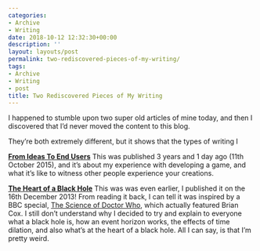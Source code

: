 ```yaml
---
categories:
- Archive
- Writing
date: 2018-10-12 12:32:30+00:00
description: ''
layout: layouts/post
permalink: two-rediscovered-pieces-of-my-writing/
tags:
- Archive
- Writing
- post
title: Two Rediscovered Pieces of My Writing
---
```


<p>I happened to stumble upon two super old articles of mine today, and then I discovered that I’d never moved the content to this blog.</p>
<p>They’re both extremely different, but it shows that the types of writing I</p>
<p><strong><a href="https://chrishannah.me/from-ideas-to-end-users/">From Ideas To End Users</a></strong> This was published 3 years and 1 day ago (11th October 2015), and it’s about my experience with developing a game, and what it’s like to witness other people experience your creations.</p>
<p><strong><a href="https://chrishannah.me/the-heart-of-a-black-hole/">The Heart of a Black Hole</a></strong> This was was even earlier, I published it on the 16th December 2013! From reading it back, I can tell it was inspired by a BBC special, <a href="http://www.bbc.co.uk/iplayer/episode/b03hybnv/The_Science_of_Doctor_Who/">The Science of Doctor Who</a>, which actually featured Brian Cox. I still don’t understand why I decided to try and explain to everyone what a black hole is, how an event horizon works, the effects of time dilation, and also what’s at the heart of a black hole. All I can say, is that I’m pretty weird.</p>